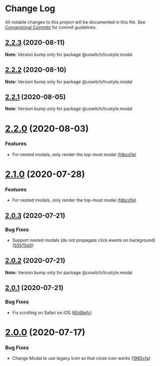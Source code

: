 # Change Log

All notable changes to this project will be documented in this file.
See [Conventional Commits](https://conventionalcommits.org) for commit guidelines.

## [2.2.3](https://github.com/uswitch/trustyle/compare/@uswitch/trustyle.modal@2.2.2...@uswitch/trustyle.modal@2.2.3) (2020-08-11)

**Note:** Version bump only for package @uswitch/trustyle.modal





## [2.2.2](https://github.com/uswitch/trustyle/compare/@uswitch/trustyle.modal@2.2.0...@uswitch/trustyle.modal@2.2.2) (2020-08-10)

**Note:** Version bump only for package @uswitch/trustyle.modal





## [2.2.1](https://github.com/uswitch/trustyle/compare/@uswitch/trustyle.modal@2.2.0...@uswitch/trustyle.modal@2.2.1) (2020-08-05)

**Note:** Version bump only for package @uswitch/trustyle.modal





# [2.2.0](https://github.com/uswitch/trustyle/compare/@uswitch/trustyle.modal@2.0.3...@uswitch/trustyle.modal@2.2.0) (2020-08-03)


### Features

* For nested modals, only render the top-most modal ([fdbcd1e](https://github.com/uswitch/trustyle/commit/fdbcd1e))





# [2.1.0](https://github.com/uswitch/trustyle/compare/@uswitch/trustyle.modal@2.0.3...@uswitch/trustyle.modal@2.1.0) (2020-07-28)


### Features

* For nested modals, only render the top-most modal ([fdbcd1e](https://github.com/uswitch/trustyle/commit/fdbcd1e))





## [2.0.3](https://github.com/uswitch/trustyle/compare/@uswitch/trustyle.modal@2.0.2...@uswitch/trustyle.modal@2.0.3) (2020-07-21)


### Bug Fixes

* Support nested modals (do not propagate click events on background) ([55570d0](https://github.com/uswitch/trustyle/commit/55570d0))





## [2.0.2](https://github.com/uswitch/trustyle/compare/@uswitch/trustyle.modal@2.0.1...@uswitch/trustyle.modal@2.0.2) (2020-07-21)

**Note:** Version bump only for package @uswitch/trustyle.modal





## [2.0.1](https://github.com/uswitch/trustyle/compare/@uswitch/trustyle.modal@2.0.0...@uswitch/trustyle.modal@2.0.1) (2020-07-21)


### Bug Fixes

* Fix scrolling on Safari on iOS ([6548efc](https://github.com/uswitch/trustyle/commit/6548efc))





# [2.0.0](https://github.com/uswitch/trustyle/compare/@uswitch/trustyle.modal@1.0.0...@uswitch/trustyle.modal@2.0.0) (2020-07-17)


### Bug Fixes

* Change Modal to use legacy Icon so that close icon works ([1965cfa](https://github.com/uswitch/trustyle/commit/1965cfa))
